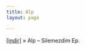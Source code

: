 ```yaml
---
title: Alp
layout: page

---
```

<a href="https://cloud.mail.ru/public/627f9404e90f/Alp%20-%20Silemezdim%20Ep" target="_blank">[indir]</a>  »  Alp &#8211; Silemezdim Ep.